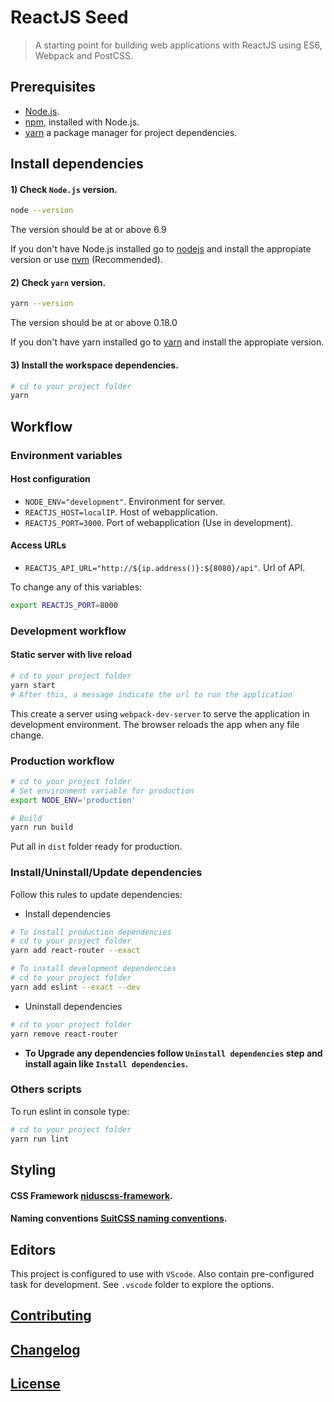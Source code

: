 # ReactJS Seed

> A starting point for building web applications with ReactJS using ES6, Webpack and PostCSS.


## Prerequisites

- [Node.js](https://nodejs.org/en/download/).
- [npm](https://www.npmjs.com/), installed with Node.js.
- [yarn](https://yarnpkg.com/) a package manager for project dependencies.


## Install dependencies

#### 1) Check `Node.js` version.
```sh
node --version
```
The version should be at or above 6.9

If you don't have Node.js installed go to [nodejs](https://nodejs.org/en/download/) and install the appropiate version or use [nvm](http://www.sergiolepore.net/2014/06/30/nvm-instalando-y-usando-node-version-manager/) (Recommended).

#### 2) Check `yarn` version.
```sh
yarn --version
```
The version should be at or above 0.18.0

If you don't have yarn installed go to [yarn](https://yarnpkg.com/en/docs/install) and install the appropiate version.

#### 3) Install the workspace dependencies.
```sh
# cd to your project folder
yarn
```


## Workflow

### Environment variables

#### Host configuration
- `NODE_ENV="development"`. Environment for server.
- `REACTJS_HOST=localIP`. Host of webapplication.
- `REACTJS_PORT=3000`. Port of webapplication (Use in development).

#### Access URLs
- `REACTJS_API_URL="http://${ip.address()}:${8080}/api"`. Url of API.

To change any of this variables:

```sh
export REACTJS_PORT=8000
```

### Development workflow

#### Static server with live reload
```sh
# cd to your project folder
yarn start
# After this, a message indicate the url to run the application
```
This create a server using `webpack-dev-server` to serve the application in development environment.
The browser reloads the app when any file change.

### Production workflow
```sh
# cd to your project folder
# Set environment variable for production
export NODE_ENV='production'

# Build
yarn run build
```
Put all in `dist` folder ready for production.

### Install/Uninstall/Update dependencies
Follow this rules to update dependencies:

- Install dependencies

```sh
# To install production dependencies
# cd to your project folder
yarn add react-router --exact
```
```sh
# To install development dependencies
# cd to your project folder
yarn add eslint --exact --dev
```

- Uninstall dependencies

```sh
# cd to your project folder
yarn remove react-router
```

- **To Upgrade any dependencies follow `Uninstall dependencies` step and install again like `Install dependencies`.**

### Others scripts

To run eslint in console type:

```sh
# cd to your project folder
yarn run lint
```


## Styling

#### CSS Framework **[niduscss-framework](https://github.com/nimedev/niduscss-framework)**.

#### Naming conventions **[SuitCSS naming conventions](https://github.com/suitcss/suit/blob/master/doc/naming-conventions.md)**.


## Editors
This project is configured to use with `VScode`. Also contain pre-configured task for development. See `.vscode` folder to explore the options.


## [Contributing](CONTRIBUTING.md)


## [Changelog](CHANGELOG.md)


## [License](LICENSE.md)
